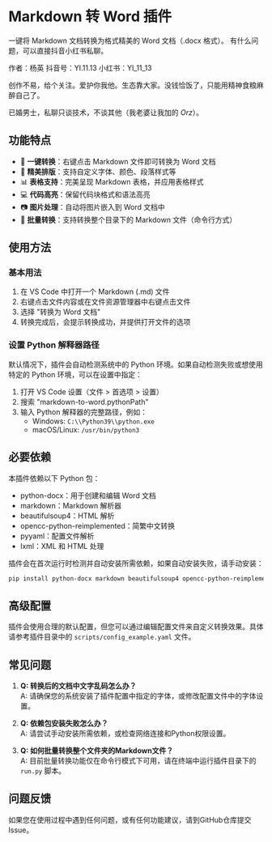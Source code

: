 # Markdown 转 Word 插件

一键将 Markdown 文档转换为格式精美的 Word 文档（.docx 格式）。
有什么问题，可以直接抖音小红书私聊。

作者：杨英
抖音号：YI.11.13
小红书：YI_11_13

创作不易，给个关注。爱护你我他。生态靠大家。没钱恰饭了，只能用精神食粮麻醉自己了。

已婚男士，私聊只谈技术，不谈其他（我老婆让我加的 _Orz_）。

## 功能特点

- 🚀 **一键转换**：右键点击 Markdown 文件即可转换为 Word 文档
- 🎨 **精美排版**：支持自定义字体、颜色、段落样式等
- 📊 **表格支持**：完美呈现 Markdown 表格，并应用表格样式
- 💻 **代码高亮**：保留代码块格式和语法高亮
- 📷 **图片处理**：自动将图片嵌入到 Word 文档中
- 🔄 **批量转换**：支持转换整个目录下的 Markdown 文件（命令行方式）

## 使用方法

### 基本用法

1. 在 VS Code 中打开一个 Markdown (.md) 文件
2. 右键点击文件内容或在文件资源管理器中右键点击文件
3. 选择 "转换为 Word 文档"
4. 转换完成后，会提示转换成功，并提供打开文件的选项

### 设置 Python 解释器路径

默认情况下，插件会自动检测系统中的 Python 环境。如果自动检测失败或想使用特定的 Python 环境，可以在设置中指定：

1. 打开 VS Code 设置（文件 > 首选项 > 设置）
2. 搜索 "markdown-to-word.pythonPath"
3. 输入 Python 解释器的完整路径，例如：
   - Windows: `C:\\Python39\\python.exe` 
   - macOS/Linux: `/usr/bin/python3`

## 必要依赖

本插件依赖以下 Python 包：

- python-docx：用于创建和编辑 Word 文档
- markdown：Markdown 解析器
- beautifulsoup4：HTML 解析
- opencc-python-reimplemented：简繁中文转换
- pyyaml：配置文件解析
- lxml：XML 和 HTML 处理

插件会在首次运行时检测并自动安装所需依赖，如果自动安装失败，请手动安装：

```bash
pip install python-docx markdown beautifulsoup4 opencc-python-reimplemented pyyaml lxml
```

## 高级配置

插件会使用合理的默认配置，但您可以通过编辑配置文件来自定义转换效果。具体请参考插件目录中的 `scripts/config_example.yaml` 文件。

## 常见问题

1. **Q: 转换后的文档中文字乱码怎么办？**  
   A: 请确保您的系统安装了插件配置中指定的字体，或修改配置文件中的字体设置。

2. **Q: 依赖包安装失败怎么办？**  
   A: 请尝试手动安装所需依赖，或检查网络连接和Python权限设置。

3. **Q: 如何批量转换整个文件夹的Markdown文件？**  
   A: 目前批量转换功能仅在命令行模式下可用，请在终端中运行插件目录下的 `run.py` 脚本。

## 问题反馈

如果您在使用过程中遇到任何问题，或有任何功能建议，请到GitHub仓库提交Issue。 